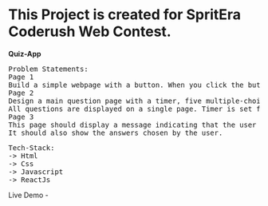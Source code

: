 
<h1>
  This Project is created for SpritEra Coderush Web Contest.
</h1>
  <strong> 
    Quiz-App
  </strong>
<pre>
Problem Statements:
Page 1
Build a simple webpage with a button. When you click the button, it should show Page 2.
Page 2
Design a main question page with a timer, five multiple-choice questions, and a submit button. Users can answer the questions. When the timer runs out or the user finishes by clicking the submit button will take them to Page 3.
All questions are displayed on a single page. Timer is set for 5 minutes.
Page 3
This page should display a message indicating that the user has successfully completed the contest, along with the time taken to finish it.
It should also show the answers chosen by the user.
</pre>
<pre>
Tech-Stack:
-> Html
-> Css
-> Javascript
-> ReactJs
</pre>


Live Demo - 
